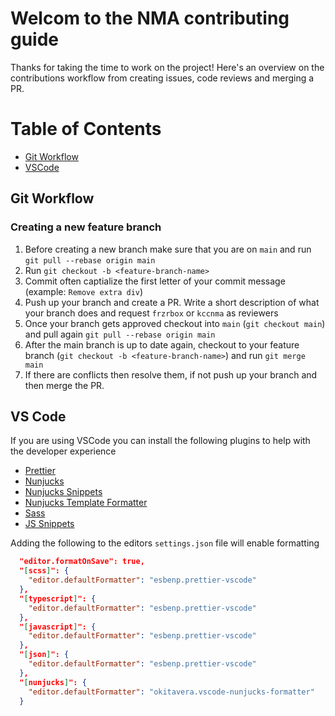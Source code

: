 # Welcom to the NMA contributing guide

Thanks for taking the time to work on the project! Here's an overview on the contributions workflow from creating issues, code reviews and merging a PR.

# Table of Contents

- [Git Workflow](#git-workflow)
- [VSCode](#vs-code)

## Git Workflow

### Creating a new feature branch

1. Before creating a new branch make sure that you are on `main` and run `git pull --rebase origin main`
2. Run `git checkout -b <feature-branch-name>`
3. Commit often captialize the first letter of your commit message (example: `Remove extra div`)
4. Push up your branch and create a PR. Write a short description of what your branch does and request `frzrbox` or `kccnma` as reviewers
5. Once your branch gets approved checkout into `main` (`git checkout main`) and pull again `git pull --rebase origin main`
6. After the main branch is up to date again, checkout to your feature branch (`git checkout -b <feature-branch-name>`) and run `git merge main`
7. If there are conflicts then resolve them, if not push up your branch and then merge the PR.

## VS Code

If you are using VSCode you can install the following plugins to help with the developer experience

- [Prettier](https://marketplace.visualstudio.com/items?itemName=esbenp.prettier-vscode)
- [Nunjucks](https://marketplace.visualstudio.com/items?itemName=ronnidc.nunjucks)
- [Nunjucks Snippets](https://marketplace.visualstudio.com/items?itemName=luwenjiechn.nunjucks-vscode-snippets)
- [Nunjucks Template Formatter](https://marketplace.visualstudio.com/items?itemName=okitavera.vscode-nunjucks-formatter)
- [Sass](https://marketplace.visualstudio.com/items?itemName=Syler.sass-indented)
- [JS Snippets](https://marketplace.visualstudio.com/items?itemName=xabikos.JavaScriptSnippets)

Adding the following to the editors `settings.json` file will enable formatting

```json
  "editor.formatOnSave": true,
  "[scss]": {
    "editor.defaultFormatter": "esbenp.prettier-vscode"
  },
  "[typescript]": {
    "editor.defaultFormatter": "esbenp.prettier-vscode"
  },
  "[javascript]": {
    "editor.defaultFormatter": "esbenp.prettier-vscode"
  },
  "[json]": {
    "editor.defaultFormatter": "esbenp.prettier-vscode"
  },
  "[nunjucks]": {
    "editor.defaultFormatter": "okitavera.vscode-nunjucks-formatter"
  }
```
